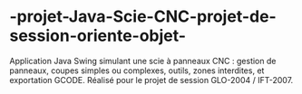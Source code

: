 # -projet-Java-Scie-CNC-projet-de-session-oriente-objet-
Application Java Swing simulant une scie à panneaux CNC : gestion de panneaux, coupes simples ou complexes, outils, zones interdites, et exportation GCODE. Réalisé pour le projet de session GLO-2004 / IFT-2007.
